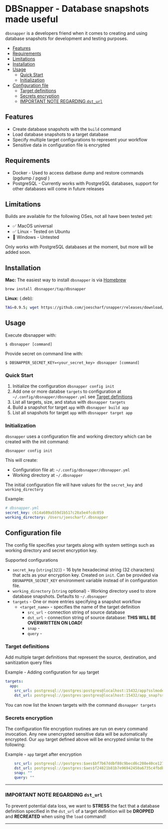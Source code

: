 # DBSnapper - Database snapshots made useful <!-- omit in toc -->

`dbsnapper` is a developers friend when it comes to creating and using database snapshots for development and testing purposes. 

- [Features](#features)
- [Requirements](#requirements)
- [Limitations](#limitations)
- [Installation](#installation)
- [Usage](#usage)
  - [Quick Start](#quick-start)
  - [Initialization](#initialization)
- [Configuration file](#configuration-file)
  - [Target definitions](#target-definitions)
  - [Secrets encryption](#secrets-encryption)
  - [IMPORTANT NOTE REGARDING `dst_url`](#important-note-regarding-dst_url)
## Features
- Create database snapshots with the `build` command
- Load database snapshots to a target database
- Specify multiple target configurations to represent your workflow
- Sensitive data in configuration file is encrypted
## Requirements
- Docker - Used to access datbase dump and restore commands (pgdump / pgsql )
- PostgreSQL - Currently works with PostgreSQL databases, support for other databases will come in future releases
## Limitations
Builds are available for the following OSes, not all have been tested yet:
- ✅ MacOS universal
- ✅ Linux - Tested on Ubuntu
- 🤷 Windows - Untested

Only works with PostgreSQL databases at the moment, but more will be added soon.

## Installation
__Mac:__ The easiest way to install `dbsnapper` is via [Homebrew](https://brew.sh/)

`brew install dbsnapper/tap/dbsnapper`

__Linux:__ (.deb):

```sh
TAG=0.9.5; wget https://github.com/joescharf/snapper/releases/download/v"$TAG"/dbsnapper_"$TAG"_Linux_amd64.deb && dpkg -i dbsnapper_"$TAG"_Linux_amd64.deb
```

## Usage

Execute dbsnapper with:
```
$ dbsnapper [command] 
```

Provide secret on command line with:

```
$ DBSNAPPER_SECRET_KEY=<your_secret_key> dbsnapper [command]
```

### Quick Start

1. Initialize the configuration `dbsnapper config init`
2. Add one or more databse `targets` to configuration at `~/.config/dbsnapper/dbsnapper.yml` see [Target definitions](#target-definitions)
3. List all targets, size, and status with `dbsnapper targets`
4. Build a snapshot for target `app` with `dbsnapper build app`
5. List all snapshots for target `app` with `dbsnapper target app`

### Initialization
`dbsnapper` uses a configuration file and working directory which can be created with the init command:

`dbsnapper config init`

This will create:

- Configuration file at: `~/.config/dbsnapper/dbsnapper.yml`
- Working directory at `~/.dbsnapper`

The initial configuration file will have values for the `secret_key` and `working_directory`

Example: 

```yml
# dbsnapper.yml
secret_key: c614a689a559d1b517c28a5e4fcdc059
working_directory: /Users/joescharf/.dbsnapper
```

## Configuration file
The config file specifies your targets along with system settings such as working directory and secret encryption key.

Supported configurations
- `secret_key` (`string[32]`) - 16 byte hexadecimal string (32 characters) that acts as your encryption key. Created on `init`. Can be provided via `DBSNAPPER_SECRET_KEY` environment variable instead of in configuration file.
- `working_directory` (`string` optional) - Working directory used to store database snapshots. Defaults to `~/.dbsnapper` 
- `targets` - One or more entries specifying a snapshot workflow
  - `<target_name>` - specifies the name of the target definition
    - `src_url` - connection string of source database
    - `dst_url` - connection string of source database: __THIS WILL BE OVERWRITTEN ON LOAD!__
    - `snap` -
    - `query` -

### Target definitions
Add multiple target definitions that represent the source, destination, and sanitization query files

Example - Adding configuration for `app` target
```yml
targets:
  app:
    src_url: postgresql://postgres:postgres@localhost:15432/app?sslmode=disable
    dst_url: postgresql://postgres:postgres@localhost:15432/app_snap?sslmode=disable
```

You can now list the known targets with the command `dbsnapper targets`
### Secrets encryption

The configuration file encryption routines are run on every command invocation. Any new unencrypted sensitive data will be automatically encrypted. Our `app` target defined above will be encrypted similar to the following:

Example - `app` target after encryption
```yml  app:
    src_url: postgresql://postgres:$aes$bf7b67ddbf88c9becd6c208e40ce127cc2164afe74f6c7347a6bce367e1a582b09ff88c6@localhost:15432/app?sslmode=disable
    dst_url: postgresql://postgres:$aes$f24821b81b7e96942450a6735c4fbdb7e2ad23981bc61be7d3a0280679e0411eae512bd7@localhost:15432/app_snap?sslmode=disable
    snap: ""
    query: ""
```

---

### IMPORTANT NOTE REGARDING `dst_url` 

To prevent potential data loss, we want to __STRESS__ the fact that a database definition specified in the `dst_url` of a target definition will be __DROPPED__ and __RECREATED__ when using the `load` command!

---